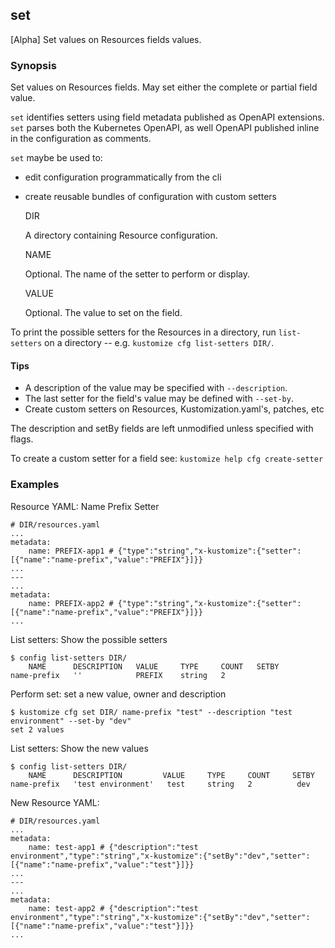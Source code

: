 ## set

[Alpha] Set values on Resources fields values.

### Synopsis

Set values on Resources fields.  May set either the complete or partial field value.

`set` identifies setters using field metadata published as OpenAPI extensions.
`set` parses both the Kubernetes OpenAPI, as well OpenAPI published inline in
the configuration as comments.

`set` maybe be used to:

- edit configuration programmatically from the cli
- create reusable bundles of configuration with custom setters

  DIR

    A directory containing Resource configuration.

  NAME

    Optional.  The name of the setter to perform or display.

  VALUE

    Optional.  The value to set on the field.


To print the possible setters for the Resources in a directory, run
`list-setters` on a directory -- e.g. `kustomize cfg list-setters DIR/`.

#### Tips

- A description of the value may be specified with `--description`.
- The last setter for the field's value may be defined with `--set-by`.
- Create custom setters on Resources, Kustomization.yaml's, patches, etc

The description and setBy fields are left unmodified unless specified with flags.

To create a custom setter for a field see: `kustomize help cfg create-setter`

### Examples

  Resource YAML: Name Prefix Setter

    # DIR/resources.yaml
    ...
    metadata:
        name: PREFIX-app1 # {"type":"string","x-kustomize":{"setter":[{"name":"name-prefix","value":"PREFIX"}]}}
    ...
    ---
    ...
    metadata:
        name: PREFIX-app2 # {"type":"string","x-kustomize":{"setter":[{"name":"name-prefix","value":"PREFIX"}]}}
    ...

  List setters: Show the possible setters

    $ config list-setters DIR/
        NAME      DESCRIPTION   VALUE     TYPE     COUNT   SETBY  
    name-prefix   ''            PREFIX    string   2

  Perform set: set a new value, owner and description

    $ kustomize cfg set DIR/ name-prefix "test" --description "test environment" --set-by "dev"
    set 2 values

  List setters: Show the new values

    $ config list-setters DIR/
        NAME      DESCRIPTION         VALUE     TYPE     COUNT     SETBY 
    name-prefix   'test environment'   test     string   2          dev

  New Resource YAML:

    # DIR/resources.yaml
    ...
    metadata:
        name: test-app1 # {"description":"test environment","type":"string","x-kustomize":{"setBy":"dev","setter":[{"name":"name-prefix","value":"test"}]}}
    ...
    ---
    ...
    metadata:
        name: test-app2 # {"description":"test environment","type":"string","x-kustomize":{"setBy":"dev","setter":[{"name":"name-prefix","value":"test"}]}}
    ...

